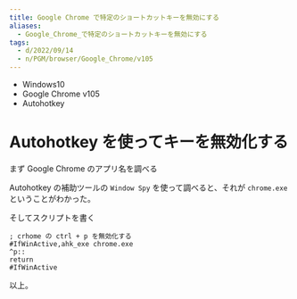```yaml
---
title: Google Chrome で特定のショートカットキーを無効にする
aliases:
  - Google_Chrome_で特定のショートカットキーを無効にする
tags:
  - d/2022/09/14
  - n/PGM/browser/Google_Chrome/v105
---
```



- Windows10
- Google Chrome v105
- Autohotkey


Autohotkey を使ってキーを無効化する
================================================================================
まず Google Chrome のアプリ名を調べる

Autohotkey の補助ツールの `Window Spy` を使って調べると、それが `chrome.exe` ということがわかった。



そしてスクリプトを書く

```autohotkey
; crhome の ctrl + p を無効化する 
#IfWinActive,ahk_exe chrome.exe
^p::
return
#IfWinActive
```

以上。






















